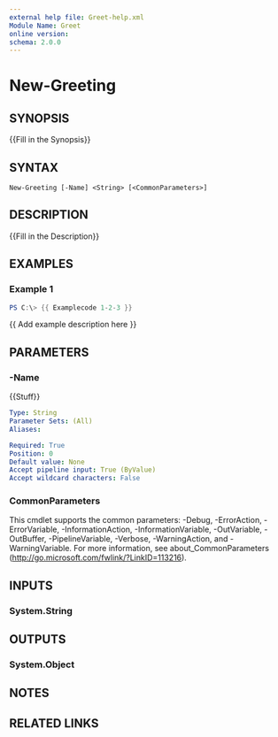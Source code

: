 ```yaml
---
external help file: Greet-help.xml
Module Name: Greet
online version:
schema: 2.0.0
---
```


# New-Greeting

## SYNOPSIS
{{Fill in the Synopsis}}

## SYNTAX

```
New-Greeting [-Name] <String> [<CommonParameters>]
```

## DESCRIPTION
{{Fill in the Description}}

## EXAMPLES

### Example 1
```powershell
PS C:\> {{ Examplecode 1-2-3 }}
```

{{ Add example description here }}

## PARAMETERS

### -Name
{{Stuff}}

```yaml
Type: String
Parameter Sets: (All)
Aliases:

Required: True
Position: 0
Default value: None
Accept pipeline input: True (ByValue)
Accept wildcard characters: False
```

### CommonParameters
This cmdlet supports the common parameters: -Debug, -ErrorAction, -ErrorVariable, -InformationAction, -InformationVariable, -OutVariable, -OutBuffer, -PipelineVariable, -Verbose, -WarningAction, and -WarningVariable.
For more information, see about_CommonParameters (http://go.microsoft.com/fwlink/?LinkID=113216).

## INPUTS

### System.String


## OUTPUTS

### System.Object

## NOTES

## RELATED LINKS
